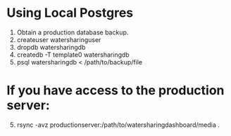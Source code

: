 Using Local Postgres
====================

1. Obtain a production database backup.
2. createuser watersharinguser
2. dropdb watersharingdb
3. createdb -T template0 watersharingdb
4. psql watersharingdb < /path/to/backup/file

# If you have access to the production server:
5. rsync -avz productionserver:/path/to/watersharingdashboard/media .
